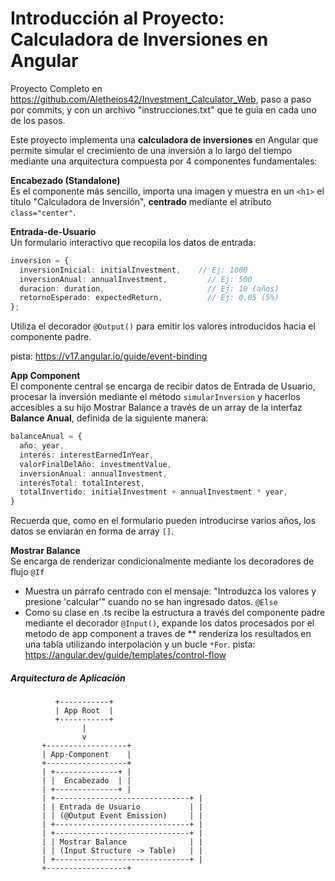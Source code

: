 # Introducción al Proyecto: Calculadora de Inversiones en Angular

Proyecto Completo en https://github.com/Aletheios42/Investment_Calculator_Web, paso a paso por commits, y con un archivo "instrucciones.txt" que te guia en cada uno de los pasos.

Este proyecto implementa una **calculadora de inversiones** en Angular que permite simular el crecimiento de una inversión a lo largo del tiempo mediante una arquitectura compuesta por 4 componentes fundamentales:

**Encabezado (Standalone)**  
Es el componente más sencillo, importa una imagen y muestra en un `<h1>` el título "Calculadora de Inversión", **centrado** mediante el atributo `class="center"`.

**Entrada-de-Usuario**  
Un formulario interactivo que recopila los datos de entrada:
```typescript
inversion = {
  inversionInicial: initialInvestment,    // Ej: 1000
  inversionAnual: annualInvestment,         // Ej: 500
  duracion: duration,                       // Ej: 10 (años)
  retornoEsperado: expectedReturn,          // Ej: 0.05 (5%)
};
```
Utiliza el decorador `@Output()` para emitir los valores introducidos hacia el componente padre.  

pista: https://v17.angular.io/guide/event-binding

**App Component**  
El componente central se encarga de recibir datos de Entrada de Usuario, procesar la inversión mediante el método `simularInversion` y hacerlos accesibles a su hijo Mostrar Balance a través de un array de la interfaz **Balance Anual**, definida de la siguiente manera:
```typescript
balanceAnual = { 
  año: year,
  interés: interestEarnedInYear,
  valorFinalDelAño: investmentValue,
  inversionAnual: annualInvestment,
  interésTotal: totalInterest,
  totalInvertido: initialInvestment + annualInvestment * year,
}
```
Recuerda que, como en el formulario pueden introducirse varios años, los datos se enviarán en forma de array `[]`.

**Mostrar Balance**  
Se encarga de renderizar condicionalmente mediante los decoradores de flujo 
`@If` 
- Muestra un párrafo centrado con el mensaje: "Introduzca los valores y presione 'calcular'" cuando no se han ingresado datos.
`@Else`
- Como su clase en .ts recibe la estructura a través del componente padre mediante el decorador `@Input()`, expande los datos procesados por el metodo de app component a traves de ** renderiza los resultados en una tabla utilizando interpolación y un bucle `*For`.
pista: https://angular.dev/guide/templates/control-flow

##### Arquitectura de Aplicación
```
          +-----------+
          | App Root  |
          +-----------+
                |
                v
       +------------------+
       | App-Component    |
       +------------------+
       | +--------------+ |
       | |  Encabezado  | |
       | +--------------+ |
       | +------------------------------+ |
       | | Entrada de Usuario           | |
       | | (@Output Event Emission)     | |
       | +------------------------------+ |
       | +------------------------------+ |
       | | Mostrar Balance              | |
       | | (Input Structure -> Table)   | |
       | +------------------------------+ |
       +------------------+
```